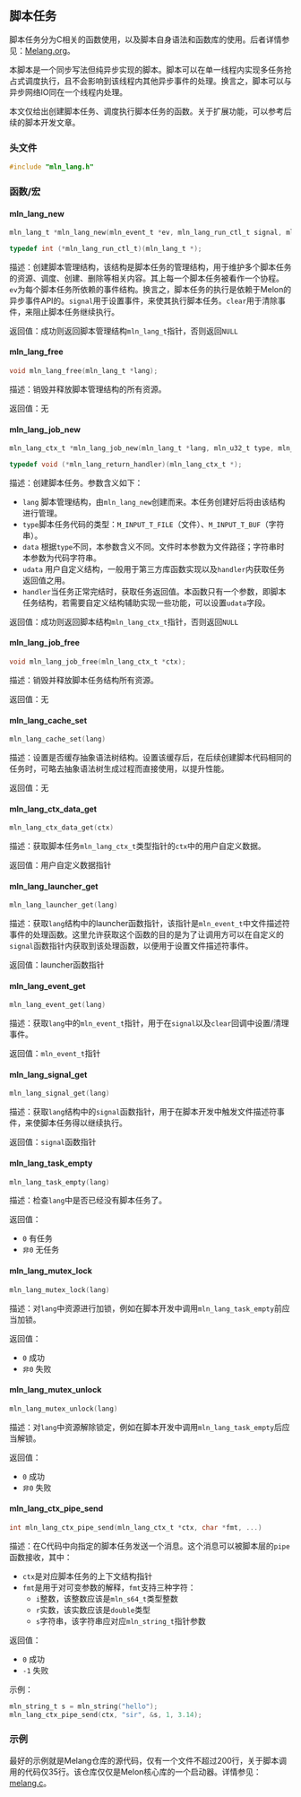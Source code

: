 ## 脚本任务

脚本任务分为C相关的函数使用，以及脚本自身语法和函数库的使用。后者详情参见：[Melang.org](https://melang.org)。

本脚本是一个同步写法但纯异步实现的脚本。脚本可以在单一线程内实现多任务抢占式调度执行，且不会影响到该线程内其他异步事件的处理。换言之，脚本可以与异步网络IO同在一个线程内处理。

本文仅给出创建脚本任务、调度执行脚本任务的函数。关于扩展功能，可以参考后续的脚本开发文章。



### 头文件

```c
#include "mln_lang.h"
```



### 函数/宏



#### mln_lang_new

```c
mln_lang_t *mln_lang_new(mln_event_t *ev, mln_lang_run_ctl_t signal, mln_lang_run_ctl_t clear);

typedef int (*mln_lang_run_ctl_t)(mln_lang_t *);
```

描述：创建脚本管理结构，该结构是脚本任务的管理结构，用于维护多个脚本任务的资源、调度、创建、删除等相关内容。其上每一个脚本任务被看作一个协程。`ev`为每个脚本任务所依赖的事件结构。换言之，脚本任务的执行是依赖于Melon的异步事件API的。`signal`用于设置事件，来使其执行脚本任务。`clear`用于清除事件，来阻止脚本任务继续执行。

返回值：成功则返回脚本管理结构`mln_lang_t`指针，否则返回`NULL`



#### mln_lang_free

```c
void mln_lang_free(mln_lang_t *lang);
```

描述：销毁并释放脚本管理结构的所有资源。

返回值：无



#### mln_lang_job_new

```c
mln_lang_ctx_t *mln_lang_job_new(mln_lang_t *lang, mln_u32_t type, mln_string_t *data, void *udata, mln_lang_return_handler handler);

typedef void (*mln_lang_return_handler)(mln_lang_ctx_t *);
```

描述：创建脚本任务。参数含义如下：

- `lang` 脚本管理结构，由`mln_lang_new`创建而来。本任务创建好后将由该结构进行管理。
- `type`脚本任务代码的类型：`M_INPUT_T_FILE`（文件）、`M_INPUT_T_BUF`（字符串）。
- `data` 根据`type`不同，本参数含义不同。文件时本参数为文件路径；字符串时本参数为代码字符串。
- `udata` 用户自定义结构，一般用于第三方库函数实现以及`handler`内获取任务返回值之用。
- `handler`当任务正常完结时，获取任务返回值。本函数只有一个参数，即脚本任务结构，若需要自定义结构辅助实现一些功能，可以设置`udata`字段。

返回值：成功则返回脚本结构`mln_lang_ctx_t`指针，否则返回`NULL`



#### mln_lang_job_free

```c
void mln_lang_job_free(mln_lang_ctx_t *ctx);
```

描述：销毁并释放脚本任务结构所有资源。

返回值：无



#### mln_lang_cache_set

```c
mln_lang_cache_set(lang)
```

描述：设置是否缓存抽象语法树结构。设置该缓存后，在后续创建脚本代码相同的任务时，可略去抽象语法树生成过程而直接使用，以提升性能。

返回值：无



#### mln_lang_ctx_data_get

```c
mln_lang_ctx_data_get(ctx)
```

描述：获取脚本任务`mln_lang_ctx_t`类型指针的`ctx`中的用户自定义数据。

返回值：用户自定义数据指针



#### mln_lang_launcher_get

```c
mln_lang_launcher_get(lang)
```

描述：获取`lang`结构中的launcher函数指针，该指针是`mln_event_t`中文件描述符事件的处理函数。这里允许获取这个函数的目的是为了让调用方可以在自定义的`signal`函数指针内获取到该处理函数，以便用于设置文件描述符事件。

返回值：launcher函数指针



#### mln_lang_event_get

```c
mln_lang_event_get(lang)
```

描述：获取`lang`中的`mln_event_t`指针，用于在`signal`以及`clear`回调中设置/清理事件。

返回值：`mln_event_t`指针



#### mln_lang_signal_get

```c
mln_lang_signal_get(lang)
```

描述：获取`lang`结构中的`signal`函数指针，用于在脚本开发中触发文件描述符事件，来使脚本任务得以继续执行。

返回值：`signal`函数指针



#### mln_lang_task_empty

```c
mln_lang_task_empty(lang)
```

描述：检查`lang`中是否已经没有脚本任务了。

返回值：

- `0` 有任务
- `非0` 无任务



#### mln_lang_mutex_lock

```c
mln_lang_mutex_lock(lang)
```

描述：对`lang`中资源进行加锁，例如在脚本开发中调用`mln_lang_task_empty`前应当加锁。

返回值：

- `0` 成功
- `非0` 失败



#### mln_lang_mutex_unlock

```c
mln_lang_mutex_unlock(lang)
```

描述：对`lang`中资源解除锁定，例如在脚本开发中调用`mln_lang_task_empty`后应当解锁。

返回值：

- `0` 成功
- `非0` 失败



#### mln_lang_ctx_pipe_send

```c
int mln_lang_ctx_pipe_send(mln_lang_ctx_t *ctx, char *fmt, ...)
```

描述：在C代码中向指定的脚本任务发送一个消息。这个消息可以被脚本层的`pipe`函数接收，其中：

- `ctx`是对应脚本任务的上下文结构指针
- `fmt`是用于对可变参数的解释，`fmt`支持三种字符：
  - `i`整数，该整数应该是`mln_s64_t`类型整数
  - `r`实数，该实数应该是`double`类型
  - `s`字符串，该字符串应对应`mln_string_t`指针参数

返回值：

- `0` 成功
- `-1` 失败

示例：

```c
mln_string_t s = mln_string("hello");
mln_lang_ctx_pipe_send(ctx, "sir", &s, 1, 3.14);
```



### 示例

最好的示例就是Melang仓库的源代码，仅有一个文件不超过200行，关于脚本调用的代码仅35行。该仓库仅仅是Melon核心库的一个启动器。详情参见：[melang.c](https://github.com/Water-Melon/Melang/blob/master/melang.c)。

